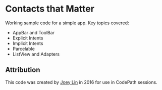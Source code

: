 # Contacts that Matter

Working sample code for a simple app. Key topics covered:

 * AppBar and ToolBar
 * Explicit Intents
 * Implicit Intents
 * Parcelable 
 * ListView and Adapters
 
## Attribution
 
This code was created by [Joey Lin](joeyvlin) in 2016 for use in CodePath sessions.
